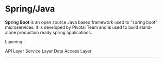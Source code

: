 # Spring/Java

**Spring Boot** is an open source Java based framework used to "spring boot" microservices. It is developed by Pivotal Team and is used to build stand-alone production ready spring applications.

Layering -

API Layer
Service Layer
Data Access Layer

---
